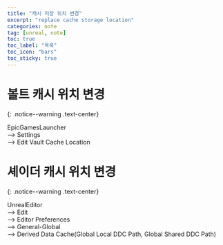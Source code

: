 ```yaml
---
title: "캐시 저장 위치 변경"
excerpt: "replace cache storage location"
categories: note
tag: [unreal, note]
toc: true
toc_label: "목록"
toc_icon: "bars"
toc_sticky: true
---
```


# 볼트 캐시 위치 변경
{: .notice--warning .text-center}

EpicGamesLauncher<br>
--> Settings<br>
--> Edit Vault Cache Location 

# 셰이더 캐시 위치 변경
{: .notice--warning .text-center}

UnrealEditor<br>
--> Edit<br>
--> Editor Preferences<br>
--> General-Global<br>
--> Derived Data Cache(Global Local DDC Path, Global Shared DDC Path)